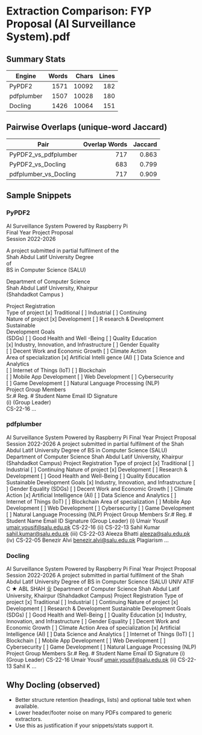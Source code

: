 # Extraction Comparison: FYP Proposal (AI Surveillance System).pdf

## Summary Stats

| Engine | Words | Chars | Lines |
|---|---:|---:|---:|
| PyPDF2 | 1571 | 10092 | 182 |
| pdfplumber | 1507 | 10028 | 180 |
| Docling | 1426 | 10064 | 151 |

## Pairwise Overlaps (unique-word Jaccard)

| Pair | Overlap Words | Jaccard |
|---|---:|---:|
| PyPDF2_vs_pdfplumber | 717 | 0.863 |
| PyPDF2_vs_Docling | 683 | 0.799 |
| pdfplumber_vs_Docling | 717 | 0.909 |

## Sample Snippets

### PyPDF2

AI Surveillance System Powered by Raspberry Pi  
Final Year Project  Proposal  
Session  2022-2026 
 
 
A project submitted in partial fulfilment  of the  
Shah Abdul Latif University Degree  
of  
BS in Computer Science (SALU)  
 
 
 
Department of Computer Science  
Shah Abdul Latif University, Khairpur  
(Shahdadkot  Campus )

Project Registration  
Type of project  [x] Traditional              [  ] Industrial   [  ] Continuing  
Nature of project  [x] Development            [  ] R esearch & Development   
Sustainable  
Development Goals  
(SDGs)  [  ] Good Health and Well -Being                      [  ] Quality Education  
[x] Industry, Innovation, and Infrastructure      [  ] Gender Equality  
[  ] Decent Work and Economic Growth           [  ]  Climate Action  
Area of specialization  [x] Artificial Intelli gence (AI)   [  ] Data Science and Analytics  
[  ] Internet of Things (IoT)       [  ] Blockchain        
[  ] Mobile App Development   [  ]  Web Development               [  ] Cybersecurity  
[  ] Game Development             [  ]  Natural Language Processing  (NLP)  
Project Group Members  
Sr.# Reg. #  Student Name  Email ID  Signature  
(i) (Group Leader)  
CS-22-16 
...
### pdfplumber

AI Surveillance System Powered by Raspberry Pi
Final Year Project Proposal
Session 2022-2026
A project submitted in partial fulfilment of the
Shah Abdul Latif University Degree
of
BS in Computer Science (SALU)
Department of Computer Science
Shah Abdul Latif University, Khairpur
(Shahdadkot Campus)
Project Registration
Type of project [x] Traditional [ ] Industrial [ ] Continuing
Nature of project [x] Development [ ] Research & Development
[ ] Good Health and Well-Being [ ] Quality Education
Sustainable
Development Goals [x] Industry, Innovation, and Infrastructure [ ] Gender Equality
(SDGs)
[ ] Decent Work and Economic Growth [ ] Climate Action
[x] Artificial Intelligence (AI) [ ] Data Science and Analytics
[ ] Internet of Things (IoT) [ ] Blockchain
Area of specialization
[ ] Mobile App Development [ ] Web Development [ ] Cybersecurity
[ ] Game Development [ ] Natural Language Processing (NLP)
Project Group Members
Sr.# Reg. # Student Name Email ID Signature
(Group Leader)
(i) Umair Yousif umair.yousif@salu.edu.pk
CS-22-16
(ii) CS-22-13 Sahil Kumar sahil.kumar@salu.edu.pk
(iii) CS-22-03 Aleeza Bhatti aleeza@salu.edu.pk
(iv) CS-22-05 Benezir Alvi benezir.alvi@salu.edu.pk
Plagiarism
...
### Docling

AI Surveillance System Powered by Raspberry Pi
Final Year Project Proposal Session 2022-2026
A project submitted in partial fulfilment of the Shah Abdul Latif University Degree of BS in Computer Science (SALU)
UNIV
ATIF
C
★
ABL
SHAH
业
Department of Computer Science Shah Abdul Latif University, Khairpur (Shahdadkot Campus)
Project Registration
Type of project
[x] Traditional               [  ] Industrial
[  ] Continuing
Nature of project
[x] Development            [  ] Research & Development
Sustainable Development Goals (SDGs)
[  ] Good Health and Well-Being                      [  ] Quality Education
[x] Industry, Innovation, and Infrastructure     [  ] Gender Equality
[  ] Decent Work and Economic Growth          [  ]  Climate Action
Area of specialization
[x] Artificial Intelligence (AI)   [  ] Data Science and Analytics
[  ] Internet of Things (IoT)       [  ] Blockchain
[  ] Mobile App Development   [  ]  Web Development               [  ] Cybersecurity
[  ] Game Development             [  ]  Natural Language Processing (NLP)
Project Group Members
Sr.#
Reg. #
Student Name
Email ID
Signature
(i)
(Group Leader)
CS-22-16
Umair Yousif
umair.yousif@salu.edu.pk
(ii)
CS-22-13
Sahil K
...

## Why Docling (observed)
- Better structure retention (headings, lists) and optional table text when available.
- Lower header/footer noise on many PDFs compared to generic extractors.
- Use this as justification if your snippets/stats support it.
